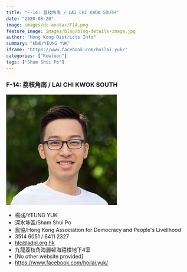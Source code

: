 ```yaml
---
title: "F-14: 荔枝角南 / LAI CHI KWOK SOUTH"
date: "2020-08-20"
image: images/dc-avatar/F14.png
feature_image: images/blog/blog-details-image.jpg
author: "Hong Kong Districts Info"
summary: "楊彧/YEUNG YUK"
iframe: "https://www.facebook.com/hoilai.yuk/"
categories: ["Kowloon"]
tags: ["Sham Shui Po"]
---
```


### F-14: 荔枝角南 / LAI CHI KWOK SOUTH  
![](/images/dc-avatar/F14.png)  

 - 楊彧/YEUNG YUK  
 - 深水埗區/Sham Shui Po  
 - 民協/Hong Kong Association for Democracy and People's Livelihood  
 - 3514 6051 / 6411 2327  
 - hlc@adpl.org.hk  
 - 九龍荔枝角海麗邨海禧樓地下4室  
 - [No other website provided]  
 - https://www.facebook.com/hoilai.yuk/
